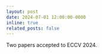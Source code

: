 ```yaml
---
layout: post
date: 2024-07-01 12:00:00-0000
inline: true
related_posts: false
---
```


Two papers accepted to ECCV 2024.
